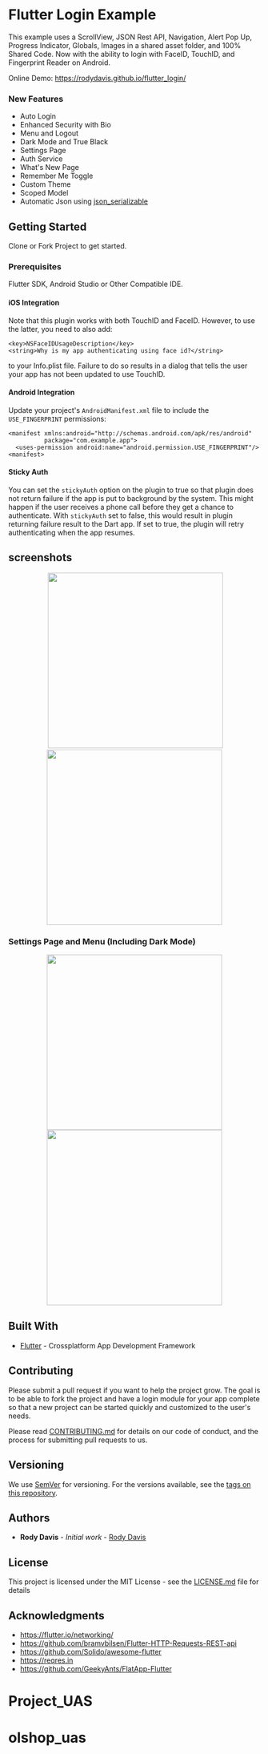 # Flutter Login Example

This example uses a ScrollView, JSON Rest API, Navigation, Alert Pop Up, Progress Indicator, Globals, Images in a shared asset folder, and 100% Shared Code. Now with the ability to login with FaceID, TouchID, and Fingerprint Reader on Android. 

Online Demo: https://rodydavis.github.io/flutter_login/

### New Features
* Auto Login
* Enhanced Security with Bio
* Menu and Logout
* Dark Mode and True Black
* Settings Page
* Auth Service
* What's New Page
* Remember Me Toggle
* Custom Theme
* Scoped Model
* Automatic Json using [json_serializable](https://flutter.dev/docs/development/data-and-backend/json)

## Getting Started

Clone or Fork Project to get started.

### Prerequisites

Flutter SDK, Android Studio or Other Compatible IDE.

#### iOS Integration

Note that this plugin works with both TouchID and FaceID. However, to use the latter,
you need to also add:

```
<key>NSFaceIDUsageDescription</key>
<string>Why is my app authenticating using face id?</string>
```

to your Info.plist file. Failure to do so results in a dialog that tells the user your
app has not been updated to use TouchID.


#### Android Integration

Update your project's `AndroidManifest.xml` file to include the
`USE_FINGERPRINT` permissions:

```
<manifest xmlns:android="http://schemas.android.com/apk/res/android"
          package="com.example.app">
  <uses-permission android:name="android.permission.USE_FINGERPRINT"/>
<manifest>
```

#### Sticky Auth

You can set the `stickyAuth` option on the plugin to true so that plugin does not
return failure if the app is put to background by the system. This might happen
if the user receives a phone call before they get a chance to authenticate. With
`stickyAuth` set to false, this would result in plugin returning failure result
to the Dart app. If set to true, the plugin will retry authenticating when the
app resumes.

## screenshots
<p align="center">
  <img src="https://github.com/rodydavis/flutter_login/blob/master/screenshots/home.png" width="350"/>
  <img src="https://github.com/rodydavis/flutter_login/blob/master/Screenshots/ios_screenshot.png" width="350"/>
</p>

### Settings Page and Menu (Including Dark Mode)
<p align="center">
  <img src="https://github.com/rodydavis/flutter_login/blob/master/screenshots/menu.png" width="350"/>
  <img src="https://github.com/rodydavis/flutter_login/blob/master/screenshots/settings.png" width="350"/>
</p>

## Built With

* [Flutter](https://flutter.io) - Crossplatform App Development Framework

## Contributing
Please submit a pull request if you want to help the project grow. The goal is to be able to fork the project and have a login module for your app complete so that a new project can be started quickly and customized to the user's needs.

Please read [CONTRIBUTING.md](https://gist.github.com/PurpleBooth/b24679402957c63ec426) for details on our code of conduct, and the process for submitting pull requests to us.

## Versioning

We use [SemVer](http://semver.org/) for versioning. For the versions available, see the [tags on this repository](https://github.com/your/project/tags). 

## Authors

* **Rody Davis** - *Initial work* - [Rody Davis](https://github.com/rodydavis)

## License

This project is licensed under the MIT License - see the [LICENSE.md](LICENSE.md) file for details

## Acknowledgments

* https://flutter.io/networking/
* https://github.com/bramvbilsen/Flutter-HTTP-Requests-REST-api
* https://github.com/Solido/awesome-flutter
* https://reqres.in
* https://github.com/GeekyAnts/FlatApp-Flutter
# Project_UAS
# olshop_uas
